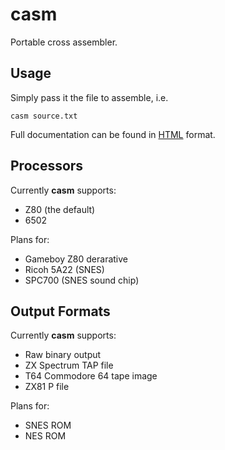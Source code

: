 # casm

Portable cross assembler.

## Usage

Simply pass it the file to assemble, i.e.

`casm source.txt`

Full documentation can be found in <a href="doc/casm.html">HTML</a> format.

## Processors

Currently **casm** supports:

* Z80 (the default)
* 6502

Plans for:

* Gameboy Z80 derarative
* Ricoh 5A22 (SNES)
* SPC700 (SNES sound chip)

## Output Formats

Currently **casm** supports:

* Raw binary output
* ZX Spectrum TAP file
* T64 Commodore 64 tape image
* ZX81 P file

Plans for:

* SNES ROM
* NES ROM

